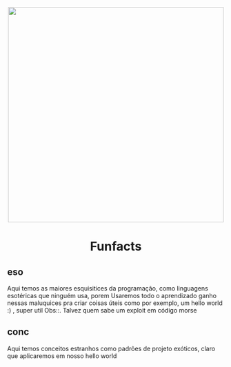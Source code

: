 <div align="center">
  <img src="https://media1.tenor.com/images/4a9b68a4e588dd91617df6e736e428ca/tenor.gif" width="500"></img>
  <br />
  <h1>Funfacts</h1>
</div>

## eso
Aqui temos as maiores esquisitices da programação, como linguagens esotéricas que ninguém usa, porem
Usaremos todo o aprendizado ganho nessas maluquices pra criar coisas úteis como por exemplo, um hello world :) , super util
Obs::. Talvez quem sabe um exploit em código morse

## conc
Aqui temos conceitos estranhos como padrões de projeto exóticos, claro que aplicaremos em nosso hello world

